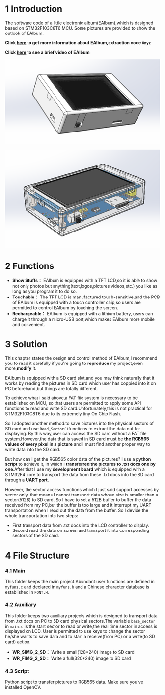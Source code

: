 
# 1  Introduction
The software code of a little electronic album(EAlbum),which is designed based on STM32F103C8T6 MCU. Some pictures are provided to show the outlook of EAlbum.

**Click [here](https://pan.baidu.com/s/1BRxl9arHRHqPtyCifSQCGA) to get more information about EAlbum,extraction code `8nyz`** 

**Click [here](https://www.bilibili.com/video/BV1of4y1e7pQ) to see a brief video of EAlbum** 

![img1](https://github.com/MiskaMoska/EAlbum/blob/main/img1.png)

![img2](https://github.com/MiskaMoska/EAlbum/blob/main/img2.png)

# 2 Functions
- **Show Stuffs：** EAlbum is equipped with a TFT LCD,so it is able to show not only photos but anything(text,logos,pictures,videos,etc.) you like as long as you program it to do so. 
- **Touchable：** The TFT LCD is manufactured touch-sensitive,and the PCB of EAlbum is equipped with a touch controller chip,so users are permitted to control EAlbum by touching the screen.
- **Rechargeable：** EAlbum is equipped with a lithium battery, users can charge it through a micro-USB port,which makes EAlbum more mobile and convenient.

# 3 Solution
This chapter states the design and control method of EAlbum,I recommend you to read it carefully if you're going to **reproduce** my project,even more,**modify** it.

 EAlbum is equipped with a SD card slot,and you may think naturally that it works by reading the pictures in SD card which user has coppied into it on PC beforehand,but things are totally different.   

To achieve what I said above,a FAT file system is necessary to be established on MCU, so that users are permitted to apply some API functions to read and write SD card.Unfortunately,this is not practical for STM32F103C8T6 due to its extremely tiny On Chip Flash. 

So I adopted another method:to save pictures into the physical sectors of SD card and use `Read_Sector()`functions to extract the data out for displaying. By this way,user can access the SD card without a FAT file system.However,the data that is saved in SD card must be **the RGB565 values of every pixel in a picture** and I must find another proper way to write data into the SD card.

But how can I get the RGB565 color data of the pictures? I use a **python script** to achieve it, in which I **transferred the pictures to .txt docs one by one**.After that I use my **development board** which is equipped with a STM32F4 core to transport the data from these .txt docs into the SD card through a **UART port**. 

However, the sector access functions which I just said support accesses by sector only, that means I cannot transport data whose size is smaller than a sector(512B) to SD card. So I have to set a 512B buffer to buffer the data received from my PC,but the buffer is too large and it interrupt my UART transportation when I read out the data from the buffer. So I devide the whole transportation into two steps:
- First transport data from .txt docs into the LCD controller to display.
- Second read the data on screen and transport it into corresponding sectors of the SD card.

# 4 File Structure
### 4.1 Main
This folder keeps the main project.Abundant user functions are defined in `myfuns.c`
and declared in `myfuns.h` and a Chinese character database is established in `FONT.H`.
### 4.2 Auxiliary
This folder keeps two auxiliary projects which is designed to transport data from .txt docs on PC to SD card physical sectors.The variable `base_sector` in `main.c` is the start sector to read or write,the real time sector in access is displayed on LCD. User is permitted to use keys to change the sector he/she wants to save data and to start a receive(from PC) or a write(to SD card) action.
- **WR_SIMG_2_SD：** Write a small(128*240) image to SD card
- **WR_FIMG_2_SD：** Write a full(320*240) image to SD card

### 4.3 Script
Python script to transfer pictures to RGB565 data. Make sure you've installed OpenCV.
